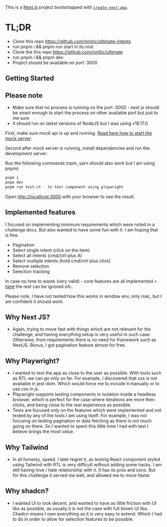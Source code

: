 This is a [Next.js](https://nextjs.org/) project bootstrapped with [`create-next-app`](https://github.com/vercel/next.js/tree/canary/packages/create-next-app).

# TL;DR
- Clone this repo https://github.com/nmitic/ultimate-intents
- run pnpm i && pnpm run start in its root
- Clone the this repo https://github.com/nmitic/ultimate
- run pnpm i && pnpm dev
- Project should be available on port :3000

## Getting Started

## Please note
- Make sure that no process is running on the port :3000 - next js should be smart enough to start the process on other available port but just to me sure
- It should run on latest versions of NodeJS but I was using v18.17.0

First, make sure mock api is up and running. [Read here how to start the mock server](https://github.com/nmitic/ultimate-intents). 

Second after mock server is running, install dependencies and run the development server:

Run the following commands (npm, yarn should also work but I am using pnpm)

```bash
pnpm i
pnpm dev
pnpm run test-ct - to test component using playwright
```

Open [http://localhost:3000](http://localhost:3000) with your browser to see the result.

## Implemented features
I focused on implementing minimum requirements which were noted in a challenge docs. But also wanted to have some fun with it. I am hoping that is fine.

- Pagination
- Select single intent (click on the item)
- Select all intents (cmd/ctrl plus A)
- Select multiple intents (hold cmd/ctrl plus click)
- Remove selection
- Selection tracking

In case no time to waste (very valid) - core features are all implemented > [here](src/components/IntentsTable/IntentsTable.tsx) the rest can be ignored ofc.

Please note, I have not tested how this works in window env, only mac, but I am confident it should work.

## Why Next JS?
- Again, trying to move fast with things which are not relevant for the challenge, and having everything setup is very useful in such case. Otherwise, from requirements there is no need for framework such as NextJS. Bonus, I got pagination feature almost for free.

## Why Playwright?
- I wanted to test the app as close to the user as possible. With tools such as RTL we can go only so far. For example, I discovered that css is not available in jest-dom. Which would force me to include it manually or to use css in js.
- Playwright supports testing components in isolation inside a headless browser, which is perfect for the case where iterations are more then clicks, and being close to the real experience as possible.
- Tests are focused only on the features which were implemented and not tested by any of the tools I am using itself. For example, I was not focusing on testing pagination or data fetching as there is not much going on there. So I wanted to spent this little time I had with test I believe brings the most value. 

## Why Tailwind
- In all honesty, speed. I later regret it, as testing React component styled using Tailwind with RTL is very difficult without adding some hacks. I am still having love / hate relationship with it. It has its pros and cons. But for this challenge it served me well, and allowed me to move faster.

## Why shadcn?
- I wanted UI to look decent, and wanted to have as little friction with UI libs as possible, as usually it is not the case with full blown UI libs. Chadcn means I own everything as it is very easy to extend. Which I had to do in order to allow for selection features to be possible.